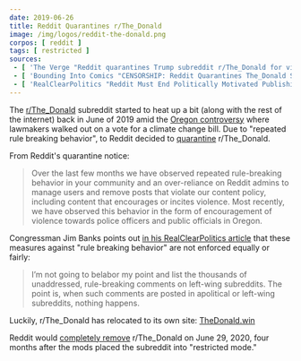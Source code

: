 ```yaml
---
date: 2019-06-26
title: Reddit Quarantines r/The_Donald
image: /img/logos/reddit-the-donald.png
corpos: [ reddit ]
tags: [ restricted ]
sources:
 - [ 'The Verge "Reddit quarantines Trump subreddit r/The_Donald for violent comments" by Adi Robertson (26 Jun 2019)', 'archive.is/tlgBU' ]
 - [ 'Bounding Into Comics "CENSORSHIP: Reddit Quarantines The_Donald Subreddit – Carlos Maza Involved!" by Jorge Arenas (26 Jun 2019)', 'archive.is/UV94y' ]
 - [ 'RealClearPolitics "Reddit Must End Politically Motivated Publishing Decisions" by Jim Banks (31 Oct 2019)', 'archive.is/PFlFb' ]
---
```


The [r/The_Donald](https://www.reddit.com/r/The_Donald/) subreddit started to
heat up a bit (along with the rest of the internet) back in June of 2019 amid
the [Oregon controversy](http://archive.is/XGyMa) where lawmakers walked out on
a vote for a climate change bill. Due to "repeated rule breaking behavior", to
Reddit decided to [quarantine](http://archive.is/qDUjo) r/The_Donald.

From Reddit's quarantine notice:
> Over the last few months we have observed repeated rule-breaking behavior in
> your community and an over-reliance on Reddit admins to manage users and
> remove posts that violate our content policy, including content that
> encourages or incites violence. Most recently, we have observed this behavior
> in the form of encouragement of violence towards police officers and public
> officials in Oregon.

Congressman Jim Banks points out [in his RealClearPolitics
article](http://archive.is/PFlFb) that these measures against "rule breaking
behavior" are not enforced equally or fairly:
> I’m not going to belabor my point and list the thousands of unaddressed,
> rule-breaking comments on left-wing subreddits. The point is, when such
> comments are posted in apolitical or left-wing subreddits, nothing happens.

Luckily, r/The_Donald has relocated to its own site:
[TheDonald.win](https://thedonald.win)

Reddit would [completely remove](/e/reddit-purges-2k-subreddits/)
r/The_Donald on June 29, 2020, four months after the mods placed the subreddit
into "restricted mode."
